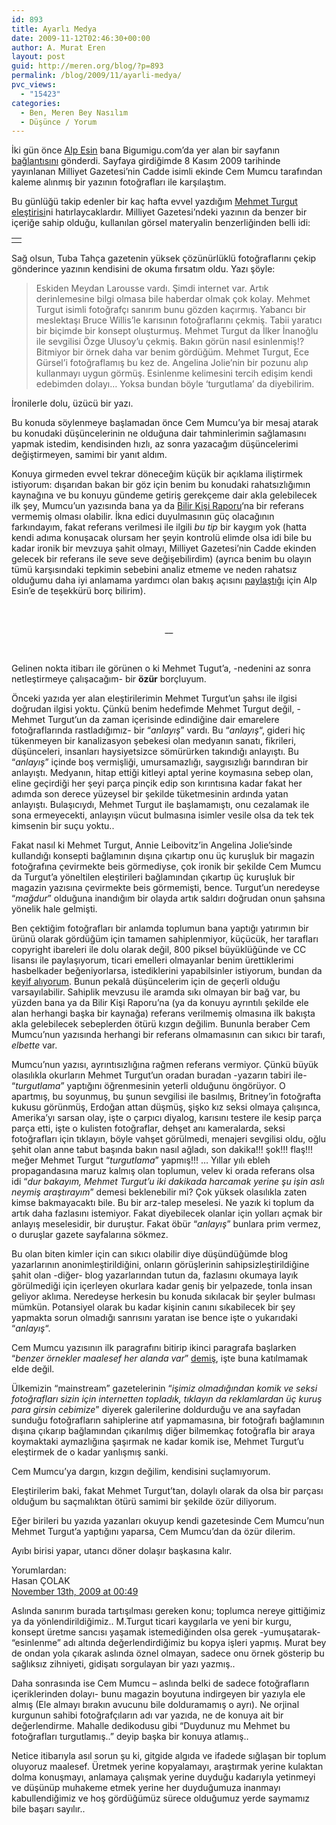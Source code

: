 ```yaml
---
id: 893
title: Ayarlı Medya
date: 2009-11-12T02:46:30+00:00
author: A. Murat Eren
layout: post
guid: http://meren.org/blog/?p=893
permalink: /blog/2009/11/ayarli-medya/
pvc_views:
  - "15423"
categories:
  - Ben, Meren Bey Nasılım
  - Düşünce / Yorum
---
```

İki gün önce [Alp Esin](http://www.pimoka.blogspot.com/) bana Bigumigu.com&#8217;da yer alan bir sayfanın [bağlantısını](http://www.bigumigu.com/haber.asp?hid=5052) gönderdi. Sayfaya girdiğimde 8 Kasım 2009 tarihinde yayınlanan Milliyet Gazetesi&#8217;nin Cadde isimli ekinde Cem Mumcu tarafından kaleme alınmış bir yazının fotoğrafları ile karşılaştım.

Bu günlüğü takip edenler bir kaç hafta evvel yazdığım [Mehmet Turgut eleştirisi](http://meren.org/blog/2009/09/mehmet-turgut/)ni hatırlaycaklardır. Milliyet Gazetesi&#8217;ndeki yazının da benzer bir içeriğe sahip olduğu, kullanılan görsel materyalin benzerliğinden belli idi:

<table border="0" width="100%">
  <tr>
    <td align="center">
      <img src="{{ site.baseurl }}/images/ayarli-medya-caddeeki.png" alt="" />
    </td>
  </tr>
</table>

Sağ olsun, Tuba Tahça gazetenin yüksek çözünürlüklü fotoğraflarını çekip gönderince yazının kendisini de okuma fırsatım oldu. Yazı şöyle:

> Eskiden Meydan Larousse vardı. Şimdi internet var. Artık derinlemesine bilgi olmasa bile haberdar olmak çok kolay. Mehmet Turgut isimli fotoğrafçı sanırım bunu gözden kaçırmış. Yabancı bir meslektaşı Bruce Willis&#8217;le karısının fotoğraflarını çekmiş. Tabii yaratıcı bir biçimde bir konsept oluşturmuş. Mehmet Turgut da İlker İnanoğlu ile sevgilisi Özge Ulusoy&#8217;u çekmiş. Bakın görün nasıl esinlenmiş!? Bitmiyor bir örnek daha var benim gördüğüm. Mehmet Turgut, Ece Gürsel&#8217;i fotoğraflamış bu kez de. Angelina Jolie&#8217;nin bir pozunu alıp kullanmayı uygun görmüş. Esinlenme kelimesini tercih edişim kendi edebimden dolayı&#8230; Yoksa bundan böyle &#8216;turgutlama&#8217; da diyebilirim.

İronilerle dolu, üzücü bir yazı.

Bu konuda söylenmeye başlamadan önce Cem Mumcu&#8217;ya bir mesaj atarak bu konudaki düşüncelerinin ne olduğuna dair tahminlerimin sağlamasını yapmak istedim, kendisinden hızlı, az sonra yazacağım düşüncelerimi değiştirmeyen, samimi bir yanıt aldım.

Konuya girmeden evvel tekrar döneceğim küçük bir açıklama iliştirmek istiyorum: dışarıdan bakan bir göz için benim bu konudaki rahatsızlığımın kaynağına ve bu konuyu gündeme getiriş gerekçeme dair akla gelebilecek ilk şey, Mumcu&#8217;un yazısında bana ya da [Bilir Kişi Raporu](http://bilirkisiraporu.blogspot.com/)&#8216;na bir referans vermemiş olması olabilir. İkna edici duyulmasının güç olacağının farkındayım, fakat referans verilmesi ile ilgili _bu tip_ bir kaygım yok (hatta kendi adıma konuşacak olursam her şeyin kontrolü elimde olsa idi bile bu kadar ironik bir mevzuya şahit olmayı, Milliyet Gazetesi&#8217;nin Cadde ekinden gelecek bir referans ile seve seve değişebilirdim) (ayrıca benim bu olayın tümü karşısındaki tepkimin sebebini analiz etmeme ve neden rahatsız olduğumu daha iyi anlamama yardımcı olan bakış açısını [paylaştığı](http://meren.org/blog/2009/09/mehmet-turgut/#comment-6984) için Alp Esin&#8217;e de teşekkürü borç bilirim).
  
<br class="blank" />

<p style="text-align: center;">
  __
</p>

<br class="blank" />
  
Gelinen nokta itibarı ile görünen o ki Mehmet Tugut&#8217;a, -nedenini az sonra netleştirmeye çalışacağım- bir **özür** borçluyum.

Önceki yazıda yer alan eleştirilerimin Mehmet Turgut&#8217;un şahsı ile ilgisi doğrudan ilgisi yoktu. Çünkü benim hedefimde Mehmet Turgut değil, -Mehmet Turgut&#8217;un da zaman içerisinde edindiğine dair emarelere fotoğraflarında rastladığımız- bir &#8220;_anlayış_&#8221; vardı. Bu &#8220;_anlayış_&#8220;, gideri hiç tükenmeyen bir kanalizasyon şebekesi olan medyanın sanatı, fikrileri, düşünceleri, insanları haysiyetsizce sömürürken takındığı anlayıştı. Bu &#8220;_anlayış_&#8221; içinde boş vermişliği, umursamazlığı, saygısızlığı barındıran bir anlayıştı. Medyanın, hitap ettiği kitleyi aptal yerine koymasına sebep olan, eline geçirdiği her şeyi parça pinçik edip son kırıntısına kadar fakat her adımda son derece yüzeysel bir şekilde tüketmesinin ardında yatan anlayıştı. Bulaşıcıydı, Mehmet Turgut ile başlamamıştı, onu cezalamak ile sona ermeyecekti, anlayışın vücut bulmasına isimler vesile olsa da tek tek kimsenin bir suçu yoktu..

Fakat nasıl ki Mehmet Turgut, Annie Leibovitz&#8217;in Angelina Jolie&#8217;sinde kullandığı konsepti bağlamının dışına çıkartıp onu üç kuruşluk bir magazin fotoğrafına çevirmekte beis görmediyse, çok ironik bir şekilde Cem Mumcu da Turgut&#8217;a yöneltilen eleştirileri bağlamından çıkartıp üç kuruşluk bir magazin yazısına çevirmekte beis görmemişti, bence. Turgut&#8217;un neredeyse &#8220;_mağdur_&#8221; olduğuna inandığım bir olayda artık saldırı doğrudan onun şahsına yönelik hale gelmişti.

Ben çektiğim fotoğrafları bir anlamda toplumun bana yaptığı yatırımın bir ürünü olarak gördüğüm için tamamen sahiplenmiyor, küçücük, her tarafları copyright ibareleri ile dolu olarak değil, 800 piksel büyüklüğünde ve CC lisansı ile paylaşıyorum, ticari emelleri olmayanlar benim ürettiklerimi hasbelkader beğeniyorlarsa, istediklerini yapabilsinler istiyorum, bundan da [keyif alıyorum](http://meren.org/blog/2009/05/anonim-ortakliklar/). Bunun pekalâ düşüncelerim için de geçerli olduğu varsayılabilir. Sahiplik mevzusu ile aramda sıkı olmayan bir bağ var, bu yüzden bana ya da Bilir Kişi Raporu&#8217;na (ya da konuyu ayrıntılı şekilde ele alan herhangi başka bir kaynağa) referans verilmemiş olmasına ilk bakışta akla gelebilecek sebeplerden ötürü kızgın değilim. Bununla beraber Cem Mumcu&#8217;nun yazısında herhangi bir referans olmamasının can sıkıcı bir tarafı, _elbette_ var.

Mumcu&#8217;nun yazısı, ayrıntısızlığına rağmen referans vermiyor. Çünkü büyük olasılıkla okurların Mehmet Turgut&#8217;un oradan buradan -yazarın tabiri ile- &#8220;_turgutlama_&#8221; yaptığını öğrenmesinin yeterli olduğunu öngörüyor. O apartmış, bu soyunmuş, bu şunun sevgilisi ile basılmış, Britney&#8217;in fotoğrafta kukusu görünmüş, Erdoğan attan düşmüş, şişko kız seksi olmaya çalışınca, Amerika&#8217;yı sarsan olay, işte o çarpıcı diyalog, karısını testere ile kesip parça parça etti, işte o kulisten fotoğraflar, dehşet anı kameralarda, seksi fotoğrafları için tıklayın, böyle vahşet görülmedi, menajeri sevgilisi oldu, oğlu şehit olan anne tabut başında bakın nasıl ağladı, son dakika!!! şok!!! flaş!!! meğer Mehmet Turgut &#8220;_turgutlama_&#8221; yapmış!!! &#8230; Yıllar yılı ebleh propagandasına maruz kalmış olan toplumun, velev ki orada referans olsa idi &#8220;_dur bakayım, Mehmet Turgut&#8217;u iki dakikada harcamak yerine şu işin aslı neymiş araştırayım_&#8221; demesi beklenebilir mi? Çok yüksek olasılıkla zaten kimse bakmayacaktı bile. Bu bir arz-talep meselesi. Ne yazık ki toplum da artık daha fazlasını istemiyor. Fakat diyebilecek olanlar için yolları açmak bir anlayış meselesidir, bir duruştur. Fakat öbür &#8220;_anlayış_&#8221; bunlara prim vermez, o duruşlar gazete sayfalarına sökmez.

Bu olan biten kimler için can sıkıcı olabilir diye düşündüğümde blog yazarlarının anonimleştirildiğini, onların görüşlerinin sahipsizleştirildiğine şahit olan -diğer- blog yazarlarından tutun da, fazlasını okumaya layık görülmediği için içerleyen okurlara kadar geniş bir yelpazede, tonla insan geliyor aklıma. Neredeyse herkesin bu konuda sıkılacak bir şeyler bulması mümkün. Potansiyel olarak bu kadar kişinin canını sıkabilecek bir şey yapmakta sorun olmadığı sanrısını yaratan ise bence işte o yukarıdaki &#8220;_anlayış_&#8220;.

Cem Mumcu yazısının ilk paragrafını bitirip ikinci paragrafa başlarken &#8220;_benzer örnekler maalesef her alanda var_&#8221; [demiş](http://friendfeed-media.com/e84b6cf81cf31f75d64472df8a2ca5d229636336), işte buna katılmamak elde değil.

Ülkemizin &#8220;mainstream&#8221; gazetelerinin &#8220;_işimiz olmadığından komik ve seksi fotoğrafları sizin için internetten topladık, tıklayın da reklamlardan üç kuruş para girsin cebimize_&#8221; diyerek galerilerine doldurduğu ve ana sayfadan sunduğu fotoğrafların sahiplerine atıf yapmamasına, bir fotoğrafı bağlamının dışına çıkarıp bağlamından çıkarılmış diğer bilmemkaç fotoğrafla bir araya koymaktaki aymazlığına şaşırmak ne kadar komik ise, Mehmet Turgut&#8217;u eleştirmek de o kadar yanlışmış sanki.

Cem Mumcu&#8217;ya dargın, kızgın değilim, kendisini suçlamıyorum.

Eleştirilerim baki, fakat Mehmet Turgut&#8217;tan, dolaylı olarak da olsa bir parçası olduğum bu saçmalıktan ötürü samimi bir şekilde özür diliyorum.

Eğer birileri bu yazıda yazanları okuyup kendi gazetesinde Cem Mumcu&#8217;nun Mehmet Turgut&#8217;a yaptığını yaparsa, Cem Mumcu&#8217;dan da özür dilerim.

Ayıbı birisi yapar, utancı döner dolaşır başkasına kalır.

<div class="yorumlardan">
  Yorumlardan:
</div>

<div class="yildizliyorum">
  Hasan ÇOLAK<br /> <a href="http://meren.org/blog/2009/11/ayarli-medya/comment-page-1/#comment-7157">November 13th, 2009 at 00:49</a></p> 
  
  <p>
    Aslında sanırım burada tartışılması gereken konu; toplumca nereye gittiğimiz ya da yönlendirildiğimiz.. M.Turgut ticari kaygılarla ve yeni bir kurgu, konsept üretme sancısı yaşamak istemediğinden olsa gerek -yumuşatarak- “esinlenme” adı altında değerlendirdiğimiz bu kopya işleri yapmış. Murat bey de ondan yola çıkarak aslında öznel olmayan, sadece onu örnek gösterip bu sağlıksız zihniyeti, gidişatı sorgulayan bir yazı yazmış..
  </p>
  
  <p>
    Daha sonrasında ise Cem Mumcu – aslında belki de sadece fotoğrafların içeriklerinden dolayı- bunu magazin boyutuna indirgeyen bir yazıyla ele almış (Ele almayı bırakın avucunu bile dolduramamış o ayrı). Ne orjinal kurgunun sahibi fotoğrafçıların adı var yazıda, ne de konuya ait bir değerlendirme. Mahalle dedikodusu gibi “Duydunuz mu Mehmet bu fotoğrafları turgutlamış..” deyip başka bir konuya atlamış..
  </p>
  
  <p>
    Netice itibarıyla asıl sorun şu ki, gitgide algıda ve ifadede sığlaşan bir toplum oluyoruz maalesef. Üretmek yerine kopyalamayı, araştırmak yerine kulaktan dolma konuşmayı, anlamaya çalışmak yerine duyduğu kadarıyla yetinmeyi ve düşünüp muhakeme etmek yerine her duyduğumuza inanmayı kabullendiğimiz ve hoş gördüğümüz sürece olduğumuz yerde saymamız bile başarı sayılır..
  </p>
</div>

